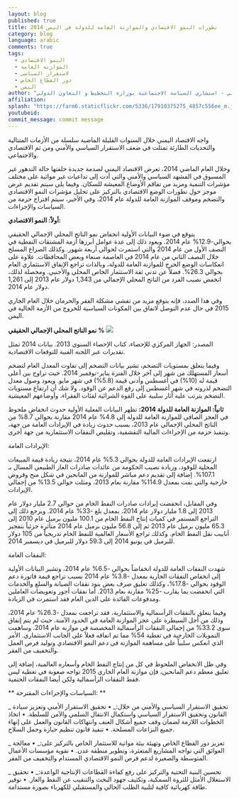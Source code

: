 ```yaml
---
layout: blog
published: true
title: تطورات النمو الاقتصادي والموازنة العامة للدولة في اليمن 2014
category: blog
language: arabic
comments: true
tags: 
  - النمو الاقتصادي
  - الموازنة العامة
  - لاستقرار السياسي
  - دور القطاع الخاص
  - اليمن
author: "عبد المجيد البطلي - استشاري السياسة الاجتماعية بوزارة التخطيط و التعاون الدولي"
affiliation: 
splash: "https://farm6.staticflickr.com/5336/17910375275_4857c556ee_m.jpg"
youtubeid: 
commit_message: commit message
---
```

واجه الاقتصاد اليمني خلال السنوات القليلة الماضية سلسلة من الأزمات المتتالية والتحديات الطارئة تمثلت في ضعف الاستقرار السياسي والأمني ومن ثم الاقتصادي والاجتماعي. 
<!-- more -->

وخلال العام الماضي 2014، تعرض الاقتصاد اليمني لصدمة جديدة خلفتها حالة التدهور غير المسبوق في المشهد السياسي والأمني والتي أدت إلى تداعيات غير مواتية على مختلف مؤشرات التنمية ومزيد من تفاقم الأوضاع المعيشة للسكان. وفيما يلي سيتم  تقديم عرض موجز حول تطورات الوضع الاقتصادي بالتركيز على تحليل مؤشرات النمو الاقتصادي والتضخم وموقف الموازنة العامة للدولة عام 2014، وفي الأخير، سيتم اقتراح حزمة من السياسات والإجراءات. 

 **أولاً: النمو الاقتصادي:**

يتوقع في ضوء البيانات الأولية انخفاض نمو الناتج المحلي الإجمالي الحقيقي بحوالي-12.9% عام 2014. ويعود ذلك إلى عدة عوامل أبرزها أزمة المشتقات النفطية في النصف الأول من عام 2014 والتي استمرت لحوالي أربعة شهور. وكذلك الصراع المسلح خلال النصف الثاني من عام 2014 في العاصمة صنعاء وبعض المحافظات. علاوة على انعكاسات الوضع الحرج للموازنة العامة للدولة، وبالذات تراجع الإنفاق الاستثماري العام بحوالي 26.3%. فضلاً عن تدني ثقة الاستثمار الخاص المحلي والأجنبي. ومحصلة لذلك، انخفض نصيب الفرد من الناتج المحلي الإجمالي من 1,343  دولار عام 2013 إلى 1,261 دولار عام 2014.  

وفي هذا الصدد، فإنه يتوقع مزيد من تفشي مشكلة الفقر والحرمان خلال العام الجاري 2015 في حال عدم التوصل لاتفاق بين المكونات السياسية للخروج من الأزمة الحالية في اليمن.

**نمو الناتج المحلي الإجمالي الحقيقي %**
![](https://farm8.staticflickr.com/7743/17287544174_aa75361b68.jpg)


المصدر: الجهاز المركزي للإحصاء، كتاب الإحصاء السنوي 2013. بيانات 2014 تمثل تقديرات عبر اللجنة الفنية للتوقعات الاقتصادية.


وفيما يتعلق بمستويات التضخم، تشير بيانات التضخم إلى تفاوت المعدل العام لتضخم أسعار المستهلك من شهر إلى آخر خلال الفترة يناير-نوفمبر 2014. حيث تراوح بين أعلى قيمة له (10%) في أغسطس وأدنى قيمة (5.8%) في شهر مايو. ويعود وصول معدل التضخم لذروته في شهر أغسطس إلى رفع الدعم عن الوقود. ولا شك أن ارتفاع مستويات التضخم يترتب عليه آثار سلبية على القوة الشرائية لفئات الفقراء، وأوضاعهم المعيشية. 

**ثانياً: الموازنة العامة للدولة 2014:**
تظهر البيانات الفعلية الأولية حدوث انخفاض ملحوظ في العجز الصافي للموازنة العامة للدولة إلى 4.8% عام 2014 مقارنة بحوالي 8.7% من الناتج المحلي الإجمالي عام 2013، بسبب حدوث زيادة في الإيرادات العامة من جهة، وتنفيذ حزمة من الإجراءات المالية التقشفية، وتقليص النفقات الاستثمارية من جهة أخرى. 

الإيرادات العامة:

ارتفعت الإيرادات العامة للدولة بحوالي 5.3% عام 2014، نتيجة زيادة قيمة المبيعات المحلية للوقود، وزيادة نصيب الحكومة من عائدات صادرات الغاز الطبيعي المسال بـ 107.1%. إضافة إلى تقديم دعم مباشر للموازنة من المانحين في شكل منح وقروض خارجية والتي نمت بمعدل 114.9% مقارنة بعام 2013، ومثلت حوالي 13.5% من إجمالي الإيرادات.

وفي المقابل، انخفضت إيرادات صادرات النفط الخام من حوالي 2.7 مليار دولار عام 2013 إلى 1.8 مليار دولار عام 2014، بمعدل بلغ -33% عام 2014. ويرجع ذلك إلى التراجع المستمر في  كميات إنتاج النفط الخام من 100.1 مليون برميل عام 2010 إلى 65.3 مليون برميل عام 2013 ثم إلى 56.8 مليون برميل عام 2014 متأثرة جزئياً بتفجير أنابيب نقل النفط الخام. وكذلك تراجع الأسعار العالمية للنفط الخام تدريجياً من 105 دولار للبرميل في يونيو 2014 إلى 59.3 دولار للبرميل في ديسمبر 2014.  
   

النفقات العامة: 

شهدت النفقات العامة للدولة انخفاضاً بحوالي -6.5% عام 2014، وتشير البيانات الأولية إلى انخفاض النفقات الجارية بمعدل -3.8% عام 2014 بسبب تراجع قيمة فاتورة دعم الوقود بحوالي -17.8%، وكذلك تعليق صرف بعض بنود نفقات الصيانة والسلع والخدمات التي انخفضت بما يقارب -25% مقارنة بعام 2013. أما نفقات أجور وتعويضات العاملين ومدفوعات الفائدة على الدين العام فقد استمرت في الزيادة.

وفيما يتعلق بالنفقات الرأسمالية والاستثمارية، فقد تراجعت بمعدل -26.3% عام 2014، وذلك من أجل السيطرة على عجز الموازنة العامة في الحدود الآمنة. حيث لم يتم إنفاق سوى 33.2% من إجمالي النفقات الرأسمالية المخصصة في موازنة عام 2014. وساهمت التمويلات الخارجية في تغطية 54% مما تم انفاقه فعلاً على الجانب الاستثماري. الأمر الذي انعكس سلبياً على مساهمة الموازنة في دعم النمو الاقتصادي وتوليد فرص العمل والتخفيف من الفقر.

وفي ظل الانخفاض الملحوظ في كل من إنتاج النفط الخام وأسعاره العالمية، إضافة إلى تعليق معظم دعم المانحين، فإن موازنة العام الجاري 2015 تواجه صعوبة في تغطية ليس فقط النفقات الرأسمالية ولكن أيضا النفقات الحتمية. 

** السياسات والإجراءات المقترحة: **

_	تحقيق الاستقرار السياسي والأمني من خلال:_
•	تحقيق الاستقرار الأمني وتعزيز سيادة القانون وتحقيق الاستقرار السياسي واستكمال الانتقال السلمي والآمن للسلطة. 
•	اتخاذ الخطوات اللازمة لضمان وقف جميع أشكال العنف وانتهاكات القانون والعمل على إنهاء جميع النزاعات المسلحة.
•	تنفيذ قانون تنظيم حيازة وحمل السلاح.

_	تعزيز دور القطاع الخاص وتهيئة بيئة مواتية للاستثمار الخاص بالتركيز على:_
•	 معالجة العوائق التي تواجه المشاريع المتعثرة، وتطوير منطقة عدن.
•	تقوية مؤسسات الأعمال المتوسطة والصغيرة لدعم فرص النمو الاقتصادي المستدام والتخفيف من الفقر.

_	تحسين البنية التحتية والتركيز على رفع كفاءة القطاعات الإنتاجية الواعدة:_
•	تحقيق الاستغلال الأمثل للثروة السمكية، وتكثيف جهود البحث والتنقيب عن النقط والغاز.
•	توفير طاقة كهربائية كافية لتلبية الطلب الحالي والمستقبلي للكهرباء بصورة مستدامة.